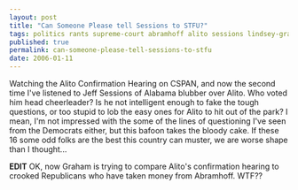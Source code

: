 ```yaml
---
layout: post
title: "Can Someone Please tell Sessions to STFU?"
tags: politics rants supreme-court abramhoff alito sessions lindsey-graham
published: true
permalink: can-someone-please-tell-sessions-to-stfu
date: 2006-01-11
---
```


Watching the Alito Confirmation Hearing on CSPAN, and now the second time I've listened to Jeff Sessions of Alabama blubber over Alito.  Who voted him head cheerleader?  Is he not intelligent enough to fake the tough questions, or too stupid to lob the easy ones for Alito to hit out of the park?  I mean, I'm not impressed with the some of the lines of questioning I've seen from the Democrats either, but this bafoon takes the bloody cake.  If these 16 some odd folks are the best this country can muster, we are worse shape than I thought...

<strong>EDIT</strong> OK, now Graham is trying to compare Alito's confirmation hearing to crooked Republicans who have taken money from Abramhoff.  WTF??
